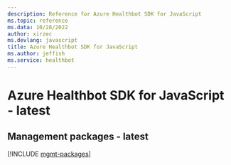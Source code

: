 ```yaml
---
description: Reference for Azure Healthbot SDK for JavaScript
ms.topic: reference
ms.data: 10/28/2022
author: xirzec
ms.devlang: javascript
title: Azure Healthbot SDK for JavaScript
ms.author: jeffish
ms.service: healthbot
---
```

# Azure Healthbot SDK for JavaScript - latest

## Management packages - latest
[!INCLUDE [mgmt-packages](healthbot-mgmt-index.md)]